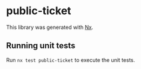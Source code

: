 # public-ticket

This library was generated with [Nx](https://nx.dev).

## Running unit tests

Run `nx test public-ticket` to execute the unit tests.
